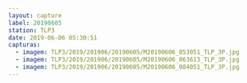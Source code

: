 ```yaml
---
layout: capture
label: 20190605
station: TLP3
date: 2019-06-06 05:30:51
capturas:
  - imagem: TLP3/2019/201906/20190605/M20190606_053051_TLP_3P.jpg
  - imagem: TLP3/2019/201906/20190605/M20190606_063613_TLP_3P.jpg
  - imagem: TLP3/2019/201906/20190605/M20190606_084051_TLP_3P.jpg
---
```

